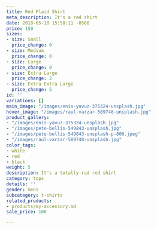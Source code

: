 ```yaml
---
title: Red Plaid Shirt
meta_description: It's a red shirt
date: 2018-05-10 15:58:11 -0500
price: 150
sizes:
- size: Small
  price_change: 0
- size: Medium
  price_change: 0
- size: Large
  price_change: 0
- size: Extra Large
  price_change: 2
- size: Extra Extra Large
  price_change: 5
id: ''
variations: []
main_image: "/images/enis-yavuz-375324-unsplash.jpg"
hover_image: "/images/raul-varzar-589748-unsplash.jpg"
product_gallery:
- "/images/enis-yavuz-375324-unsplash.jpg"
- "/images/pete-bellis-549843-unsplash.jpg"
- "/images/pete-bellis-549843-unsplash-p-800.jpeg"
- "/images/raul-varzar-589748-unsplash.jpg"
color_tags:
- white
- red
- black
weight: 5
description: It's a totally rad red shirt
category: tops
details: ''
gender: mens
subcategory: t-shirts
related_products:
- products/my-accessory.md
sale_price: 100

---
```

